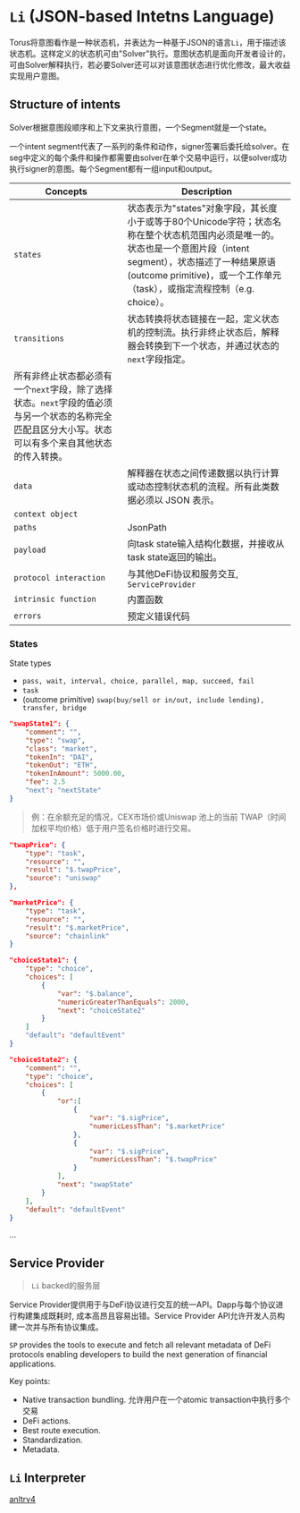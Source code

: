 # `Li` (JSON-based Intetns Language)

Torus将意图看作是一种状态机，并表达为一种基于JSON的语言`Li`，用于描述该状态机。这样定义的状态机可由"Solver"执行。意图状态机是面向开发者设计的，可由Solver解释执行，若必要Solver还可以对该意图状态进行优化修改，最大收益实现用户意图。

## Structure of intents

Solver根据意图段顺序和上下文来执行意图，一个Segment就是一个state。

一个intent segment代表了一系列的条件和动作，signer签署后委托给solver。在seg中定义的每个条件和操作都需要由solver在单个交易中运行，以便solver成功执行signer的意图。每个Segment都有一组input和output。

|Concepts| Description|
|---|---|
|`states`| 状态表示为"states"对象字段，其长度小于或等于80个Unicode字符；状态名称在整个状态机范围内必须是唯一的。状态也是一个意图片段（intent segment），状态描述了一种结果原语(outcome primitive)，或一个工作单元（task），或指定流程控制（e.g. choice）。|
|`transitions`| 状态转换将状态链接在一起，定义状态机的控制流。执行非终止状态后，解释器会转换到下一个状态，并通过状态的`next`字段指定。
所有非终止状态都必须有一个`next`字段，除了选择状态。`next`字段的值必须与另一个状态的名称完全匹配且区分大小写。状态可以有多个来自其他状态的传入转换。|
|`data`| 解释器在状态之间传递数据以执行计算或动态控制状态机的流程。所有此类数据必须以 JSON 表示。|
|`context object`| |
|`paths`| JsonPath|
|`payload`| 向task state输入结构化数据，并接收从task state返回的输出。|
|`protocol interaction`| 与其他DeFi协议和服务交互, `ServiceProvider`|
|`intrinsic function`| 内置函数|
|`errors`| 预定义错误代码|

### States
State types
- `pass, wait, interval, choice, parallel, map, succeed, fail`
- `task`
- (outcome primitive) `swap(buy/sell or in/out, include lending), transfer, bridge`

```JSON
"swapState1": {
    "comment": "",
    "type": "swap",
    "class": "market",
    "tokenIn": "DAI",
    "tokenOut": "ETH",
    "tokenInAmount": 5000.00,
    "fee": 2.5
    "next": "nextState"
}
```

> 例：在余额充足的情况，CEX市场价或Uniswap 池上的当前 TWAP（时间加权平均价格）低于用户签名价格时进行交易。
```JSON
"twapPrice": {
    "type": "task",
    "resource": "",
    "result": "$.twapPrice",
    "source": "uniswap"
},

"marketPrice": {
    "type": "task",
    "resource": "",
    "result": "$.marketPrice",
    "source": "chainlink"
}

"choiceState1": {
    "type": "choice",
    "choices": [
        {
            "var": "$.balance",
            "numericGreaterThanEquals": 2000,
            "next": "choiceState2"
        }
    ]
    "default": "defaultEvent"
}

"choiceState2": {
    "comment": "",
    "type": "choice",
    "choices": [ 
        {
            "or":[
                {
                    "var": "$.sigPrice",
                    "numericLessThan": "$.marketPrice"
                },
                {
                    "var": "$.sigPrice",
                    "numericLessThan": "$.twapPrice"
                }
            ],
            "next": "swapState"
        }
    ],
    "default": "defaultEvent"
}
```

...

## Service Provider
> `Li` backed的服务层

Service Provider提供用于与DeFi协议进行交互的统一API。Dapp与每个协议进行构建集成既耗时, 成本高昂且容易出错。Service Provider API允许开发人员构建一次并与所有协议集成。

`SP` provides the tools to execute and fetch all relevant metadata of DeFi protocols enabling developers to build the next generation of financial applications.

Key points:
- Native transaction bundling.  允许用户在一个atomic transaction中执行多个交易
- DeFi actions.
- Best route execution.
- Standardization.
- Metadata.



## `Li` Interpreter
[anltrv4](https://github.com/antlr/antlr4)